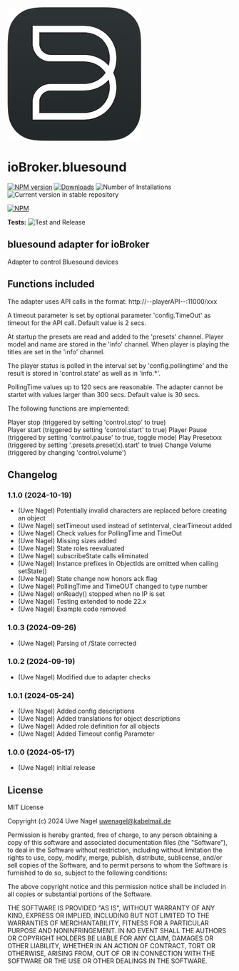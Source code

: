 ![Logo](admin/bluesound.png)

# ioBroker.bluesound

[![NPM version](https://img.shields.io/npm/v/iobroker.bluesound.svg)](https://www.npmjs.com/package/iobroker.bluesound)
[![Downloads](https://img.shields.io/npm/dm/iobroker.bluesound.svg)](https://www.npmjs.com/package/iobroker.bluesound)
![Number of Installations](https://iobroker.live/badges/bluesound-installed.svg)
![Current version in stable repository](https://iobroker.live/badges/bluesound-stable.svg)

[![NPM](https://nodei.co/npm/iobroker.bluesound.png?downloads=true)](https://nodei.co/npm/iobroker.bluesound/)

**Tests:** ![Test and Release](https://github.com/Uwe1958/ioBroker.bluesound/workflows/Test%20and%20Release/badge.svg)

## bluesound adapter for ioBroker

Adapter to control Bluesound devices

## Functions included

The adapter uses API calls in the format: http://--playerAPI--:11000/xxx

A timeout parameter is set by optional parameter 'config.TimeOut' as timeout for the API call. Default value is 2 secs.

At startup the presets are read and added to the 'presets' channel.
Player model and name are stored in the 'info' channel.
When player is playing the titles are set in the 'info' channel.

The player status is polled in the interval set by 'config.pollingtime' and the result is stored in 'control.state' as well as in 'info.\*'.

PollingTime values up to 120 secs are reasonable. The adapter cannot be startet with values larger than 300 secs. Default value is 30 secs.

The following functions are implemented:

Player stop (triggered by setting 'control.stop' to true)  
Player start (triggered by setting 'control.start' to true)
Player Pause (triggered by setting 'control.pause' to true, toggle mode)
Play Presetxxx (triggered by setting '.presets.preset(x).start' to true)
Change Volume (triggered by changing 'control.volume')

## Changelog

<!--
    Placeholder for the next version (at the beginning of the line):
    ### **WORK IN PROGRESS**
-->
### 1.1.0 (2024-10-19)

-   (Uwe Nagel) Potentially invalid characters are replaced before creating an object
-   (Uwe Nagel) setTimeout used instead of setInterval, clearTimeout added
-   (Uwe Nagel) Check values for PollingTime and TimeOut
-   (Uwe Nagel) Missing sizes added
-   (Uwe Nagel) State roles reevaluated
-   (Uwe Nagel) subscribeState calls eliminated
-   (Uwe Nagel) Instance prefixes in ObjectIds are omitted when calling setState()
-   (Uwe Nagel) State change now honors ack flag
-   (Uwe Nagel) PollingTime and TimeOUT changed to type number
-   (Uwe Nagel) onReady() stopped when no IP is set
-   (Uwe Nagel) Testing extended to node 22.x
-   (Uwe Nagel) Example code removed

### 1.0.3 (2024-09-26)

-   (Uwe Nagel) Parsing of /State corrected

### 1.0.2 (2024-09-19)

-   (Uwe Nagel) Modified due to adapter checks

### 1.0.1 (2024-05-24)

-   (Uwe Nagel) Added config descriptions
-   (Uwe Nagel) Added translations for object descriptions
-   (Uwe Nagel) Added role definition for all objects
-   (Uwe Nagel) Added Timeout config Parameter

### 1.0.0 (2024-05-17)

-   (Uwe Nagel) initial release

## License

MIT License

Copyright (c) 2024 Uwe Nagel <uwenagel@kabelmail.de>

Permission is hereby granted, free of charge, to any person obtaining a copy
of this software and associated documentation files (the "Software"), to deal
in the Software without restriction, including without limitation the rights
to use, copy, modify, merge, publish, distribute, sublicense, and/or sell
copies of the Software, and to permit persons to whom the Software is
furnished to do so, subject to the following conditions:

The above copyright notice and this permission notice shall be included in all
copies or substantial portions of the Software.

THE SOFTWARE IS PROVIDED "AS IS", WITHOUT WARRANTY OF ANY KIND, EXPRESS OR
IMPLIED, INCLUDING BUT NOT LIMITED TO THE WARRANTIES OF MERCHANTABILITY,
FITNESS FOR A PARTICULAR PURPOSE AND NONINFRINGEMENT. IN NO EVENT SHALL THE
AUTHORS OR COPYRIGHT HOLDERS BE LIABLE FOR ANY CLAIM, DAMAGES OR OTHER
LIABILITY, WHETHER IN AN ACTION OF CONTRACT, TORT OR OTHERWISE, ARISING FROM,
OUT OF OR IN CONNECTION WITH THE SOFTWARE OR THE USE OR OTHER DEALINGS IN THE
SOFTWARE.
